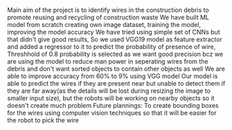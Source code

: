 Main aim of the project is to identify wires in the construction debris to promote reusing and recycling of construction waste
We have built ML model from scratch creating own image dataset, training the model, improving the model accuracy
We have tried using simple set of CNNs but that didn't give good results, So we used VGG19 model as feature extractor and added a regressor to it to predict the probability of presence of wire,
Threshhold of 0.8 probability is selected as we want good precision bcz we are using the model to reduce man power in seperating wires from the debris and don't want sorted objects to contain other objects as well
We are able to improve accuracy from 60% to 9% using VGG model
Our model is able to predict the wires if they are present near but unable to detect them if they are far away(as the details will be lost during resizing the image to smaller input size), 
but the robots will be working on nearby objects so it doesn't create much problem
Future plannings:
To create bounding boxes for the wires using computer vision techniques so that it will be easier for the robot to pick the wire
